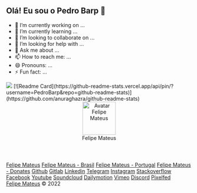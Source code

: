 ## Olá! Eu sou o Pedro Barp 👋

- 🔭 I’m currently working on ...
- 🌱 I’m currently learning ...
- 👯 I’m looking to collaborate on ...
- 🤔 I’m looking for help with ...
- 💬 Ask me about ...
- 📫 How to reach me: ...
- 😄 Pronouns: ...
- ⚡ Fun fact: ...

<div>
 <picture>
  <source
    srcset="https://github-readme-stats.vercel.app/api?username=PedroBarp&show_icons=true&theme=dark"
    media="(prefers-color-scheme: dark)"
  />
  <source
    srcset="https://github-readme-stats.vercel.app/api?username=PedroBarp&show_icons=true"
    media="(prefers-color-scheme: light), (prefers-color-scheme: no-preference)"
  />
  <img src="https://github-readme-stats.vercel.app/api?username=PedroBarp&show_icons=true" />
  [![Readme Card](https://github-readme-stats.vercel.app/api/pin/?username=PedroBarp&repo=github-readme-stats)](https://github.com/anuraghazra/github-readme-stats)
</picture>
</div>

<div>
 <!DOCTYPE html>
<html lang="pt">
<head>
    <title>Felipe Mateus - @eufelipemateus</title>
    <meta charset="UTF-8">
    <meta name="description" content="Felipe Mateus Desenvolvedor de sistemas web criação de apis, apps e administração de sites wordpress.">
    <meta name="keywords" content="HTML, CSS, JavaScript, Felipe Mateus, Desenvolvedor web, Programação">
    <meta name="author" content="Felipe Mateus">
    <meta name="viewport" content="width=device-width, initial-scale=1.0">
    <meta name="theme-color" content="#393E46">
    <link rel="preload" as="image" href='https://www.gravatar.com/avatar/7c4597137e528795a042a31055e6fd10'>
    <meta property="og:title" content="Felipe Mateus - @eufelipemateus" />
    <meta property="og:description" content="Felipe Mateus Desenvolvedor de sistemas web criação de apis, apps e administração de sites wordpress." />
    <meta property="og:image" content="https://www.gravatar.com/avatar/7c4597137e528795a042a31055e6fd10" />
    <link rel="stylesheet" href="style.css" defer>
    <script type="application/ld+json">
        {
            "@context": "https://schema.org",
            "@type": "Person",
            "name": "Felipe Mateus",
            "disambiguatingDescription": "Desenvolvedor de Sistemas web.",
            "birthDate": "1996-02-13",
            "birthPlace": "Rio de Janeiro - Brazil",
            "familyName":"Rocha Martins",
            "nationality": "BR",
            "gender": "Male",
            "funding":{
                "url": "https://donate.felipemateus.com/"
            },
            "sameAs": "https://felipemateus.com" 
        }
    </script>
</head>
<body>
<header itemscope itemtype="https://schema.org/Person" class="container">
    <div class="container_foto">
        <img  itemprop="image" class="foto_img" src="https://www.gravatar.com/avatar/7c4597137e528795a042a31055e6fd10" defer width="90" height="90" alt="Avatar Felipe Mateus">
    </div>
    <div itemprop="name" class="nombre">Felipe Mateus</div>
</header>
<section class="container">
    <div class="container_enlaces" itemscope itemtype="http://schema.org/Person">
        <a itemprop="url"  href="https://felipemateus.com" title="Felipe Mateus" class="enlaces">Felipe Mateus</a>
        <a itemprop="sameAs" href="https://felipemateus.com.br" title="Felipe Mateus - Brasil" class="enlaces">Felipe Mateus - Brasil</a>
        <a itemprop="sameAs" href="https://felipemateus.pt/" title="Felipe Mateus - Portugal" class="enlaces">Felipe Mateus - Portugal</a>
        <a itemprop="sameAs" href="https://donate.felipemateus.com/" title="Felipe Mateus - Donates" class="enlaces">Felipe Mateus - Donates</a>
        <a itemprop="sameAs" href="https://github.com/eufelipemateus" title="Github" class="enlaces">Github</a>
        <a itemprop="sameAs" href="https://gitlab.com/users/eufelipemateus" title="Gitlab" class="enlaces">Gitlab</a>
        <a itemprop="sameAs" href="https://www.linkedin.com/in/eufelipemateus/" title="Linkedin" class="enlaces">Linkedin</a>
        <a itemprop="sameAs" href="https://t.me/eufelipemateus" title="Telegram" class="enlaces">Telegram</a>
        <a itemprop="sameAs" href="https://www.instagram.com/eufelipemateus" title="Instagram" class="enlaces">Instagram</a>
        <a itemprop="sameAs" href="https://stackoverflow.com/users/12190899/felipe-mateus" title="Stackoverflow" class="enlaces">Stackoverflow</a>
        <a itemprop="sameAs" href="https://www.facebook.com/eufelipemateus" title="Facebook" class="enlaces">Facebook</a>
        <a itemprop="sameAs" href="https://www.youtube.com/channel/UCkfCPiZHrVt0jN1aK1wKJTA" title="Youtube" class="enlaces">Youtube</a>
        <a itemprop="sameAs" href="https://soundcloud.com/eufelipemateus" title="Soundcloud" class="enlaces">Soundcloud</a>
        <a itemprop="sameAs" href="https://www.dailymotion.com/eufelipemateus" title="Dailymotion" class="enlaces">Dailymotion</a>
        <a itemprop="sameAs" href="https://vimeo.com/eufelipemateus" title="Vimeo" class="enlaces">Vimeo</a>
        <a href="https://discord.gg/rYzEuYES" title="Discord" class="enlaces">Discord</a>
        <a href="https://pixelfed.com.br/eufelipemateus" title="Pixelfed" class="enlaces">Pixelfed</a>
    </div>
</section> 
<footer class="container">
    <div class="footer">
     <a href="https://felipemateus.com" title="Felipe Mateus">Felipe Mateus</a> &copy; 2022
    </div>
</footer>
<script defer src='https://static.cloudflareinsights.com/beacon.min.js' data-cf-beacon='{"token": "d74d4077a088416cbcc47f5ef6d01c68"}'></script>
</body>
</html>
</div>
